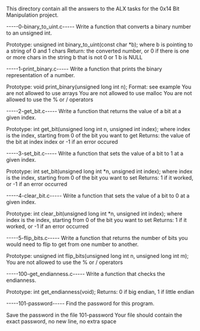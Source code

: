 This directory contain all the answers to the ALX tasks for the 0x14 Bit Manipulation project.



-----0-binary_to_uint.c-----
Write a function that converts a binary number to an unsigned int.

Prototype: unsigned int binary_to_uint(const char *b);
where b is pointing to a string of 0 and 1 chars
Return: the converted number, or 0 if
there is one or more chars in the string b that is not 0 or 1
b is NULL




-----1-print_binary.c-----
Write a function that prints the binary representation of a number.

Prototype: void print_binary(unsigned long int n);
Format: see example
You are not allowed to use arrays
You are not allowed to use malloc
You are not allowed to use the % or / operators




-----2-get_bit.c-----
Write a function that returns the value of a bit at a given index.

Prototype: int get_bit(unsigned long int n, unsigned int index);
where index is the index, starting from 0 of the bit you want to get
Returns: the value of the bit at index index or -1 if an error occured




-----3-set_bit.c-----
Write a function that sets the value of a bit to 1 at a given index.

Prototype: int set_bit(unsigned long int *n, unsigned int index);
where index is the index, starting from 0 of the bit you want to set
Returns: 1 if it worked, or -1 if an error occurred




-----4-clear_bit.c-----
Write a function that sets the value of a bit to 0 at a given index.

Prototype: int clear_bit(unsigned long int *n, unsigned int index);
where index is the index, starting from 0 of the bit you want to set
Returns: 1 if it worked, or -1 if an error occurred




-----5-flip_bits.c-----
Write a function that returns the number of bits you would need to flip to get from one number to another.

Prototype: unsigned int flip_bits(unsigned long int n, unsigned long int m);
You are not allowed to use the % or / operators




-----100-get_endianness.c-----
Write a function that checks the endianness.

Prototype: int get_endianness(void);
Returns: 0 if big endian, 1 if little endian




-----101-password-----
Find the password for this program.

Save the password in the file 101-password
Your file should contain the exact password, no new line, no extra space
